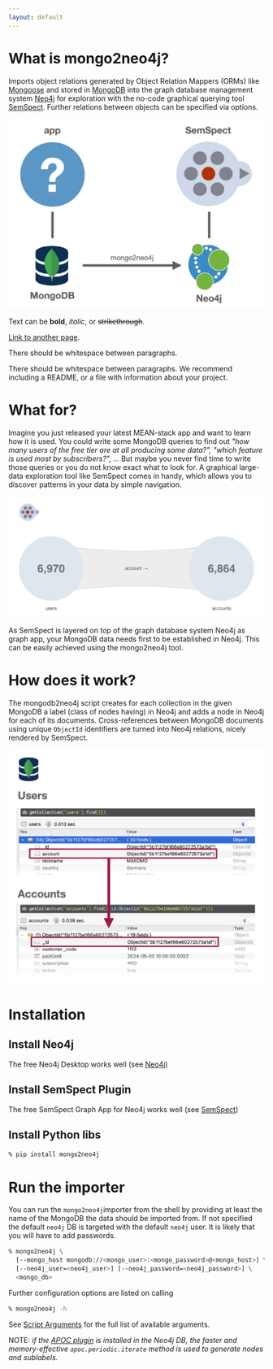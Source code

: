 ```yaml
---
layout: default
---
```


# What is mongo2neo4j?

Imports object relations generated by Object Relation Mappers (ORMs) like [Mongoose](https://mongoosejs.com/) and stored in [MongoDB](https://www.mongodb.com/) into the graph database management system [Neo4j](https://neo4j.com/) for exploration with the no-code graphical querying tool [SemSpect](https://www.semspect.de/). Further relations between objects can be specified via options.

![](https://github.com/MAKOMO/mongo2neo4j/blob/main/images/motivation.jpg?raw=true)


Text can be **bold**, _italic_, or ~~strikethrough~~.

[Link to another page](./another-page.html).

There should be whitespace between paragraphs.

There should be whitespace between paragraphs. We recommend including a README, or a file with information about your project.

# What for?

Imagine you just released your latest MEAN-stack app and want to learn how it is used. You could write some MongoDB queries to find out _"how many users of the free tier are at all producing some data?", "which feature is used most by subscribers?",_ ... But maybe you never find time to write those queries or you do not know exact what to look for. A graphical large-data exploration tool like SemSpect comes in handy, which allows you to discover patterns in your data by simple navigation.

![](https://github.com/MAKOMO/mongo2neo4j/blob/main/images/semspect.jpg?raw=true)

As SemSpect is layered on top of the graph database system Neo4j as graph app, your MongoDB data needs first to be established in Neo4j. This can be easily achieved using the mongo2neo4j tool.


# How does it work?

The mongodb2neo4j script creates for each collection in the given MongoDB a label (class of nodes having) in Neo4j and adds a node in Neo4j for each of its documents. Cross-references between MongoDB documents using unique `ObjectId` identifiers are turned into Neo4j relations, nicely rendered by SemSpect.

![](https://github.com/MAKOMO/mongo2neo4j/blob/main/images/mongodb.jpg?raw=true)


# Installation

## Install Neo4j

The free Neo4j Desktop works well (see [Neo4j](https://neo4j.com/))

## Install SemSpect Plugin

The free SemSpect Graph App for Neo4j works well (see [SemSpect](https://www.semspect.de/))

## Install Python libs

```sh
% pip install mongo2neo4j
```

# Run the importer

You can run the `mongo2neo4j`importer from the shell by providing at least the name of the MongoDB the data should be imported from. If not specified the default `neo4j` DB is targeted with the default `neo4j` user. It is likely that you will have to add passwords.

```sh
% mongo2neo4j \
  [--mongo_host mongodb://<mongo_user>:<mongo_password>@<mongo_host>] \
  [--neo4j_user=<neo4j_user>] [--neo4j_password=<neo4j_password>] \
  <mongo_db>
```

Further configuration options are listed on calling

```sh
% mongo2neo4j -h
```

See [Script Arguments](https://github.com/MAKOMO/mongo2neo4j/wiki/Script-Arguments) for the full list of available arguments.


NOTE: *if the [APOC plugin](https://neo4j.com/docs/apoc/) is installed in the Neo4j DB, the faster and memory-effective `apoc.periodic.iterate` method is used to generate nodes and sublabels.*